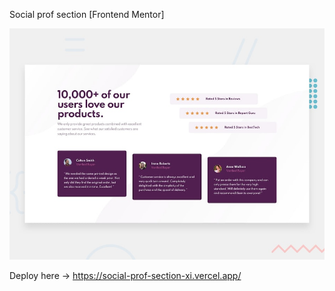 Social prof section [Frontend Mentor]

![Design preview for the Social proof section coding challenge](./design/desktop-preview.jpg)

Deploy here -> https://social-prof-section-xi.vercel.app/
